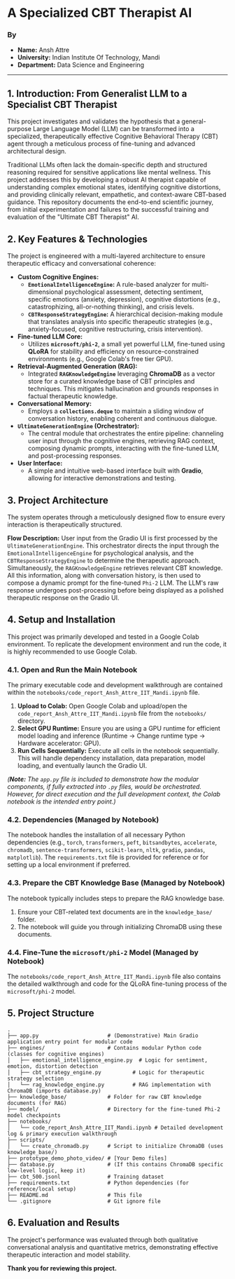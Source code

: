 # A Specialized CBT Therapist AI



### By

* **Name:** Ansh Attre
* **University:** Indian Institute Of Technology, Mandi
* **Department:** Data Science and Engineering


---

## 1. Introduction: From Generalist LLM to a Specialist CBT Therapist

This project investigates and validates the hypothesis that a general-purpose Large Language Model (LLM) can be transformed into a specialized, therapeutically effective Cognitive Behavioral Therapy (CBT) agent through a meticulous process of fine-tuning and advanced architectural design.

Traditional LLMs often lack the domain-specific depth and structured reasoning required for sensitive applications like mental wellness. This project addresses this by developing a robust AI therapist capable of understanding complex emotional states, identifying cognitive distortions, and providing clinically relevant, empathetic, and context-aware CBT-based guidance. This repository documents the end-to-end scientific journey, from initial experimentation and failures to the successful training and evaluation of the "Ultimate CBT Therapist" AI.

## 2. Key Features & Technologies

The project is engineered with a multi-layered architecture to ensure therapeutic efficacy and conversational coherence:

* **Custom Cognitive Engines:**
    * **`EmotionalIntelligenceEngine`:** A rule-based analyzer for multi-dimensional psychological assessment, detecting sentiment, specific emotions (anxiety, depression), cognitive distortions (e.g., catastrophizing, all-or-nothing thinking), and crisis levels.
    * **`CBTResponseStrategyEngine`:** A hierarchical decision-making module that translates analysis into specific therapeutic strategies (e.g., anxiety-focused, cognitive restructuring, crisis intervention).
* **Fine-tuned LLM Core:**
    * Utilizes **`microsoft/phi-2`**, a small yet powerful LLM, fine-tuned using **QLoRA** for stability and efficiency on resource-constrained environments (e.g., Google Colab's free tier GPU).
* **Retrieval-Augmented Generation (RAG):**
    * Integrated **`RAGKnowledgeEngine`** leveraging **ChromaDB** as a vector store for a curated knowledge base of CBT principles and techniques. This mitigates hallucination and grounds responses in factual therapeutic knowledge.
* **Conversational Memory:**
    * Employs a **`collections.deque`** to maintain a sliding window of conversation history, enabling coherent and continuous dialogue.
* **`UltimateGenerationEngine` (Orchestrator):**
    * The central module that orchestrates the entire pipeline: channeling user input through the cognitive engines, retrieving RAG context, composing dynamic prompts, interacting with the fine-tuned LLM, and post-processing responses.
* **User Interface:**
    * A simple and intuitive web-based interface built with **Gradio**, allowing for interactive demonstrations and testing.

## 3. Project Architecture

The system operates through a meticulously designed flow to ensure every interaction is therapeutically structured.

**Flow Description:**
User input from the Gradio UI is first processed by the `UltimateGenerationEngine`. This orchestrator directs the input through the `EmotionalIntelligenceEngine` for psychological analysis, and the `CBTResponseStrategyEngine` to determine the therapeutic approach. Simultaneously, the `RAGKnowledgeEngine` retrieves relevant CBT knowledge. All this information, along with conversation history, is then used to compose a dynamic prompt for the fine-tuned `Phi-2` LLM. The LLM's raw response undergoes post-processing before being displayed as a polished therapeutic response on the Gradio UI.

## 4. Setup and Installation

This project was primarily developed and tested in a Google Colab environment. To replicate the development environment and run the code, it is highly recommended to use Google Colab.




### 4.1. Open and Run the Main Notebook

The primary executable code and development walkthrough are contained within the `notebooks/code_report_Ansh_Attre_IIT_Mandi.ipynb` file.

1.  **Upload to Colab:** Open Google Colab and upload/open the `code_report_Ansh_Attre_IIT_Mandi.ipynb` file from the `notebooks/` directory.
2.  **Select GPU Runtime:** Ensure you are using a GPU runtime for efficient model loading and inference (Runtime -> Change runtime type -> Hardware accelerator: GPU).
3.  **Run Cells Sequentially:** Execute all cells in the notebook sequentially. This will handle dependency installation, data preparation, model loading, and eventually launch the Gradio UI.

*(**Note:** The `app.py` file is included to demonstrate how the modular components, if fully extracted into `.py` files, would be orchestrated. However, for direct execution and the full development context, the Colab notebook is the intended entry point.)*

### 4.2. Dependencies (Managed by Notebook)

The notebook handles the installation of all necessary Python dependencies (e.g., `torch`, `transformers`, `peft`, `bitsandbytes`, `accelerate`, `chromadb`, `sentence-transformers`, `scikit-learn`, `nltk`, `gradio`, `pandas`, `matplotlib`). The `requirements.txt` file is provided for reference or for setting up a local environment if preferred.

### 4.3. Prepare the CBT Knowledge Base (Managed by Notebook)

The notebook typically includes steps to prepare the RAG knowledge base.

1.  Ensure your CBT-related text documents are in the `knowledge_base/` folder.
2.  The notebook will guide you through initializing ChromaDB using these documents.

### 4.4. Fine-Tune the `microsoft/phi-2` Model (Managed by Notebook)

The `notebooks/code_report_Ansh_Attre_IIT_Mandi.ipynb` file also contains the detailed walkthrough and code for the QLoRA fine-tuning process of the `microsoft/phi-2` model.

## 5. Project Structure

```
.
├── app.py                      # (Demonstrative) Main Gradio application entry point for modular code
├── engines/                    # Contains modular Python code (classes for cognitive engines)
│   ├── emotional_intelligence_engine.py  # Logic for sentiment, emotion, distortion detection
│   ├── cbt_strategy_engine.py          # Logic for therapeutic strategy selection
│   └── rag_knowledge_engine.py         # RAG implementation with ChromaDB (imports database.py)
├── knowledge_base/             # Folder for raw CBT knowledge documents (for RAG)
├── model/                      # Directory for the fine-tuned Phi-2 model checkpoints
├── notebooks/
│   └── code_report_Ansh_Attre_IIT_Mandi.ipynb # Detailed development log & primary execution walkthrough
├── scripts/
│   └── create_chromadb.py      # Script to initialize ChromaDB (uses knowledge_base/)
├── prototype_demo_photo_video/ # [Your Demo files]
├── database.py                 # (If this contains ChromaDB specific low-level logic, keep it)
├── cbt_500.jsonl               # Training dataset
├── requirements.txt            # Python dependencies (for reference/local setup)
├── README.md                   # This file
└── .gitignore                  # Git ignore file
```


## 6. Evaluation and Results

The project's performance was evaluated through both qualitative conversational analysis and quantitative metrics, demonstrating effective therapeutic interaction and model stability.



**Thank you for reviewing this project.**
